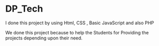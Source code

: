 # DP_Tech

I done this project by using Html, CSS , Basic JavaScript and also PHP

We done this project because to help the Students for Providing the projects depending upon their need.
